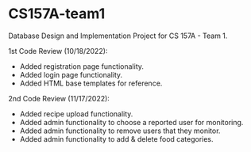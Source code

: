 # CS157A-team1
Database Design and Implementation Project for CS 157A - Team 1.

1st Code Review (10/18/2022):  
  - Added registration page functionality.
  - Added login page functionality.
  - Added HTML base templates for reference.

2nd Code Review (11/17/2022):
  - Added recipe upload functionality.
  - Added admin functionality to choose a reported user for monitoring.
  - Added admin functionality to remove users that they monitor.
  - Added admin functionality to add & delete food categories.
